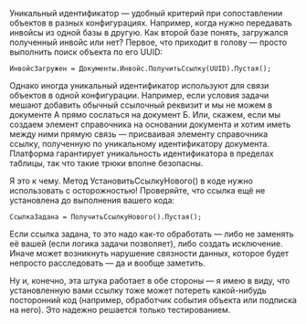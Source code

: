 ﻿Уникальный идентификатор — удобный критерий при сопоставлении объектов в разных конфигурациях. Например, когда нужно передавать инвойсы из одной базы в другую. Как второй базе понять, загружался полученный инвойс или нет? Первое, что приходит в голову — просто выполнить поиск объекта по его UUID:

    ИнвойсЗагружен = Документы.Инвойс.ПолучитьСсылку(UUID).Пустая();

Однако иногда уникальный идентификатор используют для связи объектов в одной конфигурации. Например, если условия задачи мешают добавить обычный ссылочный реквизит и мы не можем в документе А прямо сослаться на документ Б. Или, скажем, если мы создаем элемент справочника на основании документа и хотим иметь между ними прямую связь — присваивая элементу справочника ссылку, полученную по уникальному идентификатору документа. Платформа гарантирует уникальность идентификатора в пределах таблицы, так что такие трюки вполне безопасны.

Я это к чему. Метод УстановитьСсылкуНового() в коде нужно использовать с осторожностью! Проверяйте, что ссылка ещё не установлена до выполнения вашего кода:

    СсылкаЗадана = ПолучитьСсылкуНового().Пустая();

Если ссылка задана, то это надо как-то обработать — либо не заменять её вашей (если логика задачи позволяет), либо создать исключение. Иначе может возникнуть нарушение связности данных, которое будет непросто расследовать — да и вообще заметить.

Ну и, конечно, эта штука работает в обе стороны — я имею в виду, что установленную вами ссылку тоже может потереть какой-нибудь посторонний код (например, обработчик события объекта или подписка на него). Это надежно решается только тестированием.